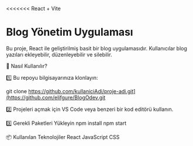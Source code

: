 <<<<<<< React + Vite
# Blog Yönetim Uygulaması

Bu proje, React ile geliştirilmiş basit bir blog uygulamasıdır. Kullanıcılar blog yazıları ekleyebilir, düzenleyebilir ve silebilir.

📌 Nasıl Kullanılır?

1️⃣ Bu repoyu bilgisayarınıza klonlayın:

git clone https://github.com/kullaniciAdi/proje-adi.git](https://github.com/elifgure/BlogOdev.git

2️⃣ Projeleri açmak için VS Code veya benzeri bir kod editörü kullanın.

3️⃣ Gerekli Paketleri Yükleyin
    npm install
    npm start

📦 Kullanılan Teknolojiler
    React
    JavaScript
    CSS
